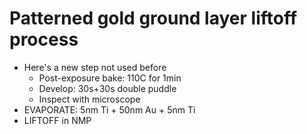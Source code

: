 # Patterned gold ground layer liftoff process

- Here's a new step not used before
    + Post-exposure bake: 110C for 1min
    + Develop: 30s+30s double puddle
    + Inspect with microscope
- EVAPORATE: 5nm Ti + 50nm Au + 5nm Ti
- LIFTOFF in NMP